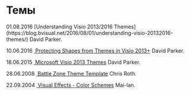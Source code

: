 # Темы
<p>01.08.2016 [Understanding Visio 2013/2016 Themes](https://blog.bvisual.net/2016/08/01/understanding-visio-20132016-themes/)  David Parker.  </p>
<!-- <p>16.06.2016 <a target=new href=https://blogs.technet.microsoft.com/visio_ru/2016/06/16/zashhita-figur-ot-vlijanija-tem-v-visio-2013-i-bolee-novyh-versijah/ rel="nofollow">&nbspЗащита фигур от влияния тем в Visio 2013 и более новых версиях</a>  Alla Vasilieva.  </p> -->
<p>10.06.2016 <a target=new href=https://blog.bvisual.net/2016/06/10/protecting-shapes-from-themes-in-visio-2013/ rel="nofollow">&nbspProtecting Shapes from Themes in Visio 2013+</a>  David Parker.  </p>
<p>18.06.2015 <a target=new href=https://blog.bvisual.net/2015/06/18/microsoft-visio-2013-themes/ rel="nofollow">&nbspMicrosoft Visio 2013 Themes</a>  David Parker.  </p>
<!-- <p>05.11.2014 <a target=new href=https://blogs.technet.microsoft.com/visio_ru/2014/11/05/994/ rel="nofollow">&nbspТемы «от руки»</a>  Alla Vasilieva.  </p> -->
<!-- <p>22.10.2014 <a target=new href=https://blogs.technet.microsoft.com/visio_ru/2014/10/22/989/ rel="nofollow">&nbspПрименение стилей и цветов линий</a>  Alla Vasilieva.  </p> -->
<!-- <p>13.05.2014 <a target=new href=https://blogs.technet.microsoft.com/visio_ru/2014/05/13/832/ rel="nofollow">&nbspТемы и их параметры</a>  Alla Vasilieva.  </p> -->
<!-- <p>30.10.2012 <a target=new href=https://blogs.technet.microsoft.com/visio_ru/2012/10/30/api-visio/ rel="nofollow">&nbspAPI-интерфейс для тем в новом Visio</a>  Alla Vasilieva.  </p> -->
<!-- <p>02.06.2011 <a target=new href=https://blogs.technet.microsoft.com/visio_ru/2011/06/02/60/ rel="nofollow">&nbspТемы и функция динамического просмотра</a>  Alla Vasilieva.  </p> -->
<p>28.06.2008 <a target=new href=http://www.visguy.com/2008/06/28/battle-zone-theme-template/ rel="nofollow">&nbspBattle Zone Theme Template</a>  Chris Roth.  </p>
<p>22.09.2004 <a target=new href=https://surrogate-tm.github.io/mailant/2004/09/22/visual-effects-color-schemes.htm rel="nofollow">&nbspVisual Effects - Color Schemes</a>  Mai-lan.  </p>
